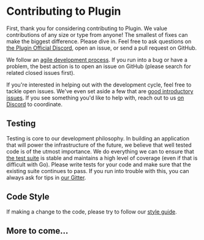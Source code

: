# Contributing to Plugin

First, thank you for considering contributing to Plugin.
We value contributions of any size or type from anyone!
The smallest of fixes can make the biggest difference.
Please dive in. Feel free to ask questions on [the Plugin Official Discord](https://discord.gg/aSK4zew),
open an issue, or send a pull request on GitHub.

We follow an [agile development process](http://agilemanifesto.org/).
If you run into a bug or have a problem, the best action is to open an issue on GitHub (please search for related closed issues first).

If you're interested in helping out with the development cycle, feel free to tackle open issues. We've even set aside a few that are [good introductory issues](https://github.com/goplugin/pluginv3.0/issues?q=is%3Aissue+label%3A%22good+first+issue%22).
If you see something you'd like to help with,
reach out to us [on Discord](https://discord.gg/aSK4zew) to coordinate.

## Testing

Testing is core to our development philosophy.
In building an application that will power the infrastructure of the future,
we believe that well tested code is of the utmost importance.
We do everything we can to ensure that [the test suite](https://circleci.com/gh/goplugin/pluginv3.0)
is stable and maintains a high level of coverage
(even if that is difficult with Go).
Please write tests for your code and make sure that the existing suite continues to pass.
If you run into trouble with this, you can always ask for tips in [our Gitter](https://gitter.im/goplugin-plugin/Lobby).

## Code Style

If making a change to the code, please try to follow our [style guide](https://github.com/goplugin/pluginv3.0/wiki/Code-Style-Guide).

## More to come...
